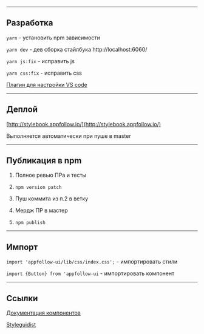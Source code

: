 
---

## Разработка
`yarn` - установить npm зависимости

`yarn dev` - дев сборка стайлбука http://localhost:6060/

`yarn js:fix` - исправить js

`yarn css:fix` - исправить css

[Плагин для настройки VS code](https://marketplace.visualstudio.com/items?itemName=EditorConfig.EditorConfig)

---

## Деплой

[http://stylebook.appfollow.io/](http://stylebook.appfollow.io/)

Выполняется автоматически при пуше в master

---

## Публикация в npm
1. Полное ревью ПРа и тесты

2. `npm version patch`

3. Пуш коммита из п.2 в ветку

4. Мердж ПР в мастер

5. `npm publish`

---

## Импорт
`import 'appfollow-ui/lib/css/index.css';` - импортировать стили

`import {Button} from 'appfollow-ui` - импортировать компонент

---

## Ссылки
[Документация компонентов](https://jsdoc.app/)

[Styleguidist](https://react-styleguidist.js.org)
